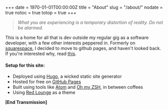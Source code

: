 +++
date = 1970-01-01T00:00:00Z
title = "About"
slug = "/about/"
nodate = true
notoc = true
totop = true
+++

> *What you are experiencing is a temporary distortion of reality. Do not be alarmed.*

This is a home for all that is dev outside my regular gig as a software developer, with a few other interests peppered in. Formerly on [squarespace](http://squarespace.com/), I decided to move to github pages, and haven't looked back. If you're interested why, read [this](http://quandrei.github.io/2014/03/20/github-pages-transition/).

#### Setup for this site:

* Deployed using [Hugo](https://gohugo.io/), a wicked static site generator
* Hosted for free on [GitHub Pages](https://pages.github.com/)
* Built using tools like [Atom](https://atom.io/) and [Oh my ZSH](http://ohmyz.sh/), in between coffees
* Using [Red Lounge](http://themes.gohugo.io/redlounge/) as a theme


<strong>[End Transmission]</strong>
